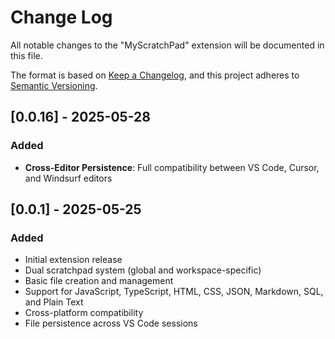 # Change Log

All notable changes to the "MyScratchPad" extension will be documented in this file.

The format is based on [Keep a Changelog](https://keepachangelog.com/en/1.0.0/),
and this project adheres to [Semantic Versioning](https://semver.org/spec/v2.0.0.html).

## [0.0.16] - 2025-05-28

### Added

- **Cross-Editor Persistence**: Full compatibility between VS Code, Cursor, and Windsurf editors

## [0.0.1] - 2025-05-25

### Added

- Initial extension release
- Dual scratchpad system (global and workspace-specific)
- Basic file creation and management
- Support for JavaScript, TypeScript, HTML, CSS, JSON, Markdown, SQL, and Plain Text
- Cross-platform compatibility
- File persistence across VS Code sessions
